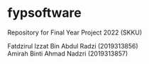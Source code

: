 # fypsoftware
Repository for Final Year Project 2022 (SKKU)

Fatdzirul Izzat Bin Abdul Radzi (2019313856) <br>
Amirah Binti Ahmad Nadzri (2019313857)
